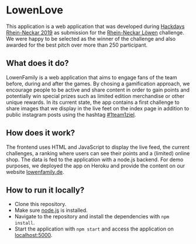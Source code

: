 # LowenLove

This application is a web application that was developed during [Hackdays Rhein-Neckar 2019](https://hack-days.de/rhein-neckar/home) as submission for the [Rhein-Neckar Löwen](https://www.rhein-neckar-loewen.de) challenge. We were happy to be selected as the winner of the challenge and also awarded for the best pitch over more than 250 participant.

## What does it do?

LowenFamily is a web application that aims to engage fans of the team before, during and after the games. By chosing a gamification approach, we encourage people to be active and share content in order to gain points and potentially win special prizes such as limited edition merchandise or other unique rewards. In its current state, the app contains a first challenge to share images that we display in the live feet on the index page in addition to public instagram posts using the hashtag [#1team1ziel](https://www.instagram.com/explore/tags/1team1ziel/).

## How does it work?

The frontend uses HTML and JavaScript to display the live feed, the current challenges, a ranking where users can see their points and a (limited) online shop. The data is fed to the application with a node.js backend. For demo purposes, we deployed the app on Heroku and provide the content on our website [lowenfamily.de](https://www.lowenfamily.de). 

## How to run it locally?

- Clone this repository.
- Make sure [node.js](http://nodejs.org) is installed.
- Navigate to the repository and install the dependencies with `npm install`.
- Start the application with `npm start` and access the application on [localhost:5000](http://localhost:5000).
